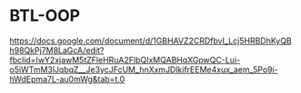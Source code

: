 # BTL-OOP
https://docs.google.com/document/d/1GBHAVZ2CRDfbvI_Lcj5HRBDhKyQBh98QkPj7M8LaGcA/edit?fbclid=IwY2xjawM5tZFleHRuA2FlbQIxMQABHqXGpwQC-Lui-o5iWTmM3lJqbqZ__Je3ycJFcUM_hnXxmJDlkifrEEMe4xux_aem_5Po9i-hWdEpma7L-au0mWg&tab=t.0
